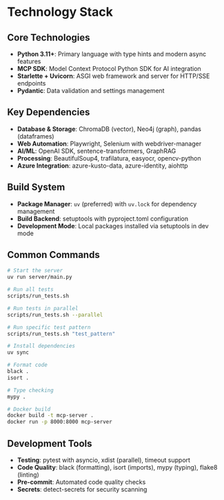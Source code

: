 # Technology Stack

## Core Technologies

- **Python 3.11+**: Primary language with type hints and modern async features
- **MCP SDK**: Model Context Protocol Python SDK for AI integration
- **Starlette + Uvicorn**: ASGI web framework and server for HTTP/SSE endpoints
- **Pydantic**: Data validation and settings management

## Key Dependencies

- **Database & Storage**: ChromaDB (vector), Neo4j (graph), pandas (dataframes)
- **Web Automation**: Playwright, Selenium with webdriver-manager
- **AI/ML**: OpenAI SDK, sentence-transformers, GraphRAG
- **Processing**: BeautifulSoup4, trafilatura, easyocr, opencv-python
- **Azure Integration**: azure-kusto-data, azure-identity, aiohttp

## Build System

- **Package Manager**: `uv` (preferred) with `uv.lock` for dependency management
- **Build Backend**: setuptools with pyproject.toml configuration
- **Development Mode**: Local packages installed via setuptools in dev mode

## Common Commands

```bash
# Start the server
uv run server/main.py

# Run all tests
scripts/run_tests.sh

# Run tests in parallel
scripts/run_tests.sh --parallel

# Run specific test pattern
scripts/run_tests.sh "test_pattern"

# Install dependencies
uv sync

# Format code
black .
isort .

# Type checking
mypy .

# Docker build
docker build -t mcp-server .
docker run -p 8000:8000 mcp-server
```

## Development Tools

- **Testing**: pytest with asyncio, xdist (parallel), timeout support
- **Code Quality**: black (formatting), isort (imports), mypy (typing), flake8 (linting)
- **Pre-commit**: Automated code quality checks
- **Secrets**: detect-secrets for security scanning
